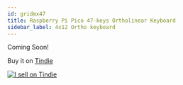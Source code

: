 ```yaml
---
id: gridmx47
title: Raspberry Pi Pico 47-keys Ortholinear Keyboard
sidebar_label: 4x12 Ortho keyboard
---
```


Coming Soon!

Buy it on [Tindie](https://www.tindie.com/products/jpconstantineau/raspberry-pi-pico-4x12-ortho-keyboard/)


[![I sell on Tindie](https://d2ss6ovg47m0r5.cloudfront.net/badges/tindie-mediums.png)](https://www.tindie.com/stores/jpconstantineau/?ref=offsite_badges&utm_source=sellers_jpconstantineau&utm_medium=badges&utm_campaign=badge_medium)
